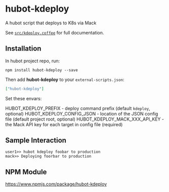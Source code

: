 # hubot-kdeploy

A hubot script that deploys to K8s via Mack

See [`src/kdeploy.coffee`](src/kdeploy.coffee) for full documentation.

## Installation

In hubot project repo, run:

`npm install hubot-kdeploy --save`

Then add **hubot-kdeploy** to your `external-scripts.json`:

```json
["hubot-kdeploy"]
```

Set these envars:

HUBOT_KDEPLOY_PREFIX - deploy command prefix (default `kdeploy`, optional)
HUBOT_KDEPLOY_CONFIG_JSON - location of the JSON config file (default project root, optional)
HUBOT_KDEPLOY_MACK_XXX_API_KEY - the Mack API key for each target in config file (required)

## Sample Interaction

```
user1>> hubot kdeploy foobar to production
mack>> Deploying foorbar to production
```

## NPM Module

https://www.npmjs.com/package/hubot-kdeploy
